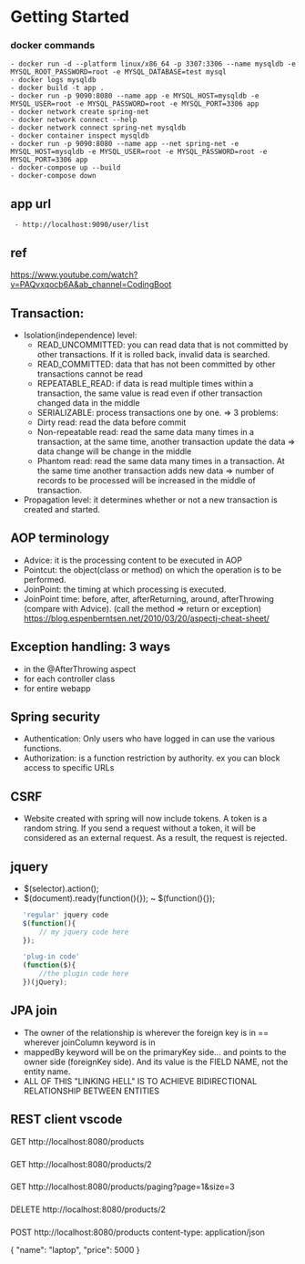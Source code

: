 # Getting Started

### docker commands
```
- docker run -d --platform linux/x86_64 -p 3307:3306 --name mysqldb -e MYSQL_ROOT_PASSWORD=root -e MYSQL_DATABASE=test mysql
- docker logs mysqldb
- docker build -t app .
- docker run -p 9090:8080 --name app -e MYSQL_HOST=mysqldb -e MYSQL_USER=root -e MYSQL_PASSWORD=root -e MYSQL_PORT=3306 app
- docker network create spring-net
- docker network connect --help
- docker network connect spring-net mysqldb
- docker container inspect mysqldb
- docker run -p 9090:8080 --name app --net spring-net -e MYSQL_HOST=mysqldb -e MYSQL_USER=root -e MYSQL_PASSWORD=root -e MYSQL_PORT=3306 app
- docker-compose up --build
- docker-compose down
```
 
## app url
```
 - http://localhost:9090/user/list
```
## ref
https://www.youtube.com/watch?v=PAQvxqocb6A&ab_channel=CodingBoot

## Transaction:

- Isolation(independence) level:
  + READ_UNCOMMITTED: you can read data that is not committed by other transactions. 
  If it is rolled back, invalid data is searched.
  + READ_COMMITTED: data that has not been committed by other transactions cannot be read
  + REPEATABLE_READ: if data is read multiple times within a transaction, the same value is read
  even if other transaction changed data in the middle
  + SERIALIZABLE: process transactions one by one.
  => 3 problems:
  + Dirty read: read the data before commit
  + Non-repeatable read: read the same data many times in a transaction, at the same time, another transaction
   update the data => data change will be change in the middle
  + Phantom read: read the same data many times in a transaction. At the same time another transaction
  adds new data => number of records to be processed will be increased in the middle of transaction.
 - Propagation level: it determines whether or not a new transaction is created and started.
 
 ## AOP terminology
 
 - Advice: it is the processing content to be executed in AOP
 - Pointcut: the object(class or method) on which the operation is to be performed.
 - JoinPoint: the timing at which processing is executed.
 - JoinPoint time: before, after, afterReturning, around, afterThrowing (compare with Advice). 
 (call the method => return or exception) https://blog.espenberntsen.net/2010/03/20/aspectj-cheat-sheet/
 
 ## Exception handling: 3 ways
 
  - in the @AfterThrowing aspect
  - for each controller class
  - for entire webapp
  
 ## Spring security
 
  - Authentication: Only users who have logged in can use the various functions.
  - Authorization: is a function restriction by authority. ex you can block access to specific URLs
 
 ## CSRF
 - Website created with spring will now include tokens. A token is a random string. If you send a request without a token, it will be considered as an external request.
 As a result, the request is rejected.
 
 ## jquery
 
 - $(selector).action();
 - $(document).ready(function(){}); ~ $(function(){});
 ```js
    'regular' jquery code
    $(function(){ 
        // my jquery code here
    });

    'plug-in code'
    (function($){ 
        //the plugin code here 
    })(jQuery); 
```
 ## JPA join
 
 - The owner of the relationship is wherever the foreign key is in == wherever joinColumn keyword is in
 - mappedBy keyword will be on the primaryKey side... and points to the owner side (foreignKey side). And its value is the FIELD NAME, not the entity name.
 - ALL OF THIS "LINKING HELL" IS TO ACHIEVE BIDIRECTIONAL RELATIONSHIP BETWEEN ENTITIES 

 ## REST client vscode
 GET http://localhost:8080/products
 
 ###
 GET http://localhost:8080/products/2
 
 ### 
 GET http://localhost:8080/products/paging?page=1&size=3
 
 ###
 DELETE  http://localhost:8080/products/2
 
 ###
 POST http://localhost:8080/products
 content-type: application/json
 
 {
     "name": "laptop",
     "price": 5000
 }

 